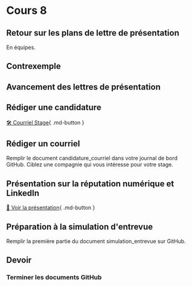 # Cours 8 


## Retour sur les plans de lettre de présentation
En équipes.

## Contrexemple

## Avancement des lettres de présentation

## Rédiger une candidature
[🛠️ Courriel Stage](https://cmontmorency365-my.sharepoint.com/:b:/g/personal/lora_boisvert_cmontmorency_qc_ca/ETGMt9JgHCRItRu1tpKrgDcBrqPqN-blpKqOIh929QCoAg?e=A0Yk4Y){ .md-button }     

## Rédiger un courriel
Remplir le document candidature_courriel dans votre journal de bord GitHub. Ciblez une compagnie qui vous intéresse pour votre stage. 

## Présentation sur la réputation numérique et LinkedIn
[📁 Voir la présentation](https://cmontmorency365-my.sharepoint.com/:b:/g/personal/lora_boisvert_cmontmorency_qc_ca/EeS2-7HVvn9BqSLWfVwYppMB3QpEyqy8QjRpO_JziEaVnA?e=Afu0wC){ .md-button }  

## Préparation à la simulation d'entrevue
Remplir la première partie du document simulation_entrevue sur GitHub. 

## Devoir
### Terminer les documents GitHub
